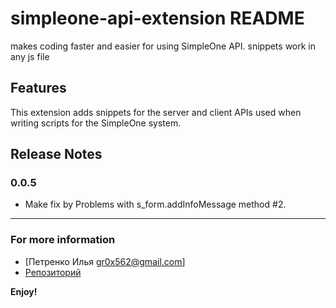 # simpleone-api-extension README

makes coding faster and easier for using SimpleOne API.
snippets work in any js file

## Features

This extension adds snippets for the server and client APIs used when writing scripts for the SimpleOne system.

## Release Notes

### 0.0.5

 - Make fix by Problems with s_form.addInfoMessage method #2.

-----------------------------------------------------------------------------------------------------------

### For more information

* [Петренко Илья gr0x562@gmail.com]
* [Репозиторий](https://github.com/Gr0ks/SimpleOne_API_Extension.git)

**Enjoy!**
